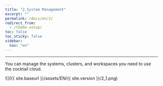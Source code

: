 ```yaml
---
title: "2.System Management"
excerpt: ""
permalink: /docs/en/2/
redirect_from:
  - /theme-setup/
toc: false
toc_sticky: false
sidebar:
  nav: "en"
---
```


---
You can manage the systems, clusters, and workspaces you need to use the cocktail cloud.

![]({{ site.baseurl }}/assets/EN/{{ site.version }}/2_1.png)
